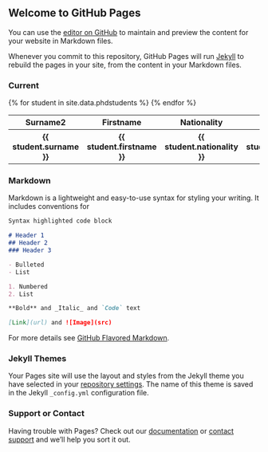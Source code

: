 ## Welcome to GitHub Pages

You can use the [editor on GitHub](https://github.com/tmaturi/PGstat2/edit/master/README.md) to maintain and preview the content for your website in Markdown files.

Whenever you commit to this repository, GitHub Pages will run [Jekyll](https://jekyllrb.com/) to rebuild the pages in your site, from the content in your Markdown files.


### Current 
<table style="width:100%">
  <tr>
    <th> Surname2 </th>
    <th> Firstname </th> 
    <th> Nationality</th>
     <th> Remarks  </th>
  </tr>
  {% for student in site.data.phdstudents %}
  <tr>
    <th>{{ student.surname }}</th>
    <th>{{ student.firstname }}</th> 
    <th>{{ student.nationality }}</th>
     <th>{{ student.remarks }} </th>
  </tr>
  {% endfor %}
  </table>
  
### Markdown

Markdown is a lightweight and easy-to-use syntax for styling your writing. It includes conventions for

```markdown
Syntax highlighted code block

# Header 1
## Header 2
### Header 3

- Bulleted
- List

1. Numbered
2. List

**Bold** and _Italic_ and `Code` text

[Link](url) and ![Image](src)
```

For more details see [GitHub Flavored Markdown](https://guides.github.com/features/mastering-markdown/).

### Jekyll Themes

Your Pages site will use the layout and styles from the Jekyll theme you have selected in your [repository settings](https://github.com/tmaturi/PGstat2/settings). The name of this theme is saved in the Jekyll `_config.yml` configuration file.

### Support or Contact

Having trouble with Pages? Check out our [documentation](https://help.github.com/categories/github-pages-basics/) or [contact support](https://github.com/contact) and we’ll help you sort it out.
